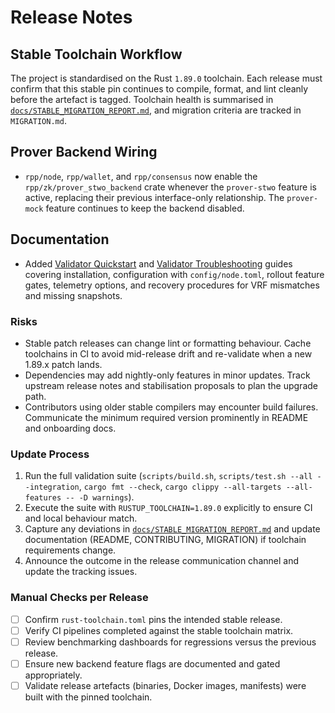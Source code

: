 # Release Notes

## Stable Toolchain Workflow

The project is standardised on the Rust `1.89.0` toolchain. Each release must confirm that this stable pin continues to compile, format, and lint cleanly before the artefact is tagged. Toolchain health is summarised in [`docs/STABLE_MIGRATION_REPORT.md`](docs/STABLE_MIGRATION_REPORT.md), and migration criteria are tracked in `MIGRATION.md`.

## Prover Backend Wiring

- `rpp/node`, `rpp/wallet`, and `rpp/consensus` now enable the `rpp/zk/prover_stwo_backend` crate whenever the `prover-stwo` feature is active, replacing their previous interface-only relationship. The `prover-mock` feature continues to keep the backend disabled.

## Documentation

- Added [Validator Quickstart](docs/validator_quickstart.md) and
  [Validator Troubleshooting](docs/validator_troubleshooting.md) guides covering
  installation, configuration with `config/node.toml`, rollout feature gates,
  telemetry options, and recovery procedures for VRF mismatches and missing
  snapshots.

### Risks

- Stable patch releases can change lint or formatting behaviour. Cache toolchains in CI to avoid mid-release drift and re-validate when a new 1.89.x patch lands.
- Dependencies may add nightly-only features in minor updates. Track upstream release notes and stabilisation proposals to plan the upgrade path.
- Contributors using older stable compilers may encounter build failures. Communicate the minimum required version prominently in README and onboarding docs.

### Update Process

1. Run the full validation suite (`scripts/build.sh`, `scripts/test.sh --all --integration`, `cargo fmt --check`, `cargo clippy --all-targets --all-features -- -D warnings`).
2. Execute the suite with `RUSTUP_TOOLCHAIN=1.89.0` explicitly to ensure CI and local behaviour match.
3. Capture any deviations in [`docs/STABLE_MIGRATION_REPORT.md`](docs/STABLE_MIGRATION_REPORT.md) and update documentation (README, CONTRIBUTING, MIGRATION) if toolchain requirements change.
4. Announce the outcome in the release communication channel and update the tracking issues.

### Manual Checks per Release

- [ ] Confirm `rust-toolchain.toml` pins the intended stable release.
- [ ] Verify CI pipelines completed against the stable toolchain matrix.
- [ ] Review benchmarking dashboards for regressions versus the previous release.
- [ ] Ensure new backend feature flags are documented and gated appropriately.
- [ ] Validate release artefacts (binaries, Docker images, manifests) were built with the pinned toolchain.
